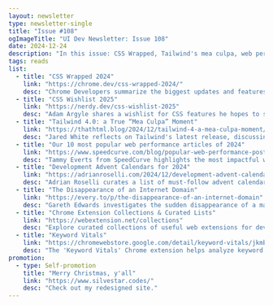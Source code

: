 ```yaml
---
layout: newsletter
type: newsletter-single
title: "Issue #108"
ogImageTitle: "UI Dev Newsletter: Issue 108"
date: 2024-12-24
description: "In this issue: CSS Wrapped, Tailwind's mea culpa, web performance insights, and more."
tags: reads
list:
  - title: "CSS Wrapped 2024"
    link: "https://chrome.dev/css-wrapped-2024/"
    desc: "Chrome Developers summarize the biggest updates and features in CSS for 2024 in their annual 'CSS Wrapped'."
  - title: "CSS Wishlist 2025"
    link: "https://nerdy.dev/css-wishlist-2025"
    desc: "Adam Argyle shares a wishlist for CSS features he hopes to see implemented in 2025."
  - title: "Tailwind 4.0: a True “Mea Culpa” Moment"
    link: "https://thathtml.blog/2024/12/tailwind-4-a-mea-culpa-moment/"
    desc: "Jared White reflects on Tailwind's latest release, discussing its impact and what could have been done differently."
  - title: "Our 10 most popular web performance articles of 2024"
    link: "https://www.speedcurve.com/blog/popular-web-performance-posts-2024/"
    desc: "Tammy Everts from SpeedCurve highlights the most impactful web performance articles and blogs of 2024."
  - title: "Development Advent Calendars for 2024"
    link: "https://adrianroselli.com/2024/12/development-advent-calendars-for-2024.html"
    desc: "Adrian Roselli curates a list of must-follow advent calendars for developers this holiday season."
  - title: "The Disappearance of an Internet Domain"
    link: "https://every.to/p/the-disappearance-of-an-internet-domain"
    desc: "Gareth Edwards investigates the sudden disappearance of a major internet domain, unraveling its implications."
  - title: "Chrome Extension Collections & Curated Lists"
    link: "https://webextension.net/collections"
    desc: "Explore curated collections of useful web extensions for developers and everyday users."
  - title: "Keyword Vitals"
    link: "https://chromewebstore.google.com/detail/keyword-vitals/jkmbgmcdmfpdcfninbmgabkbhhlnabbh"
    desc: "The 'Keyword Vitals' Chrome extension helps analyze keyword usage and trends for better SEO insights."
promotion:
  - type: Self-promotion
    title: "Merry Christmas, y'all"
    link: "https://www.silvestar.codes/"
    desc: "Check out my redesigned site."
---
```

